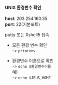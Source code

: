 
#### UNIX 환경변수 확인
**host**: 203.254.160.35  
**port**: 22(기본포트)  

putty 또는 Xshell5 접속

- 모든 환경 변수 확인  
-> `printenv`  

- 환경변수 이름으로 확인  
-> `echo $환경변수이름`  
예)  
-> `echo $JEUS_HOME`  


